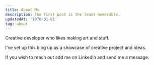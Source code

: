 ```yaml
---
title: About Me
description: The first post is the least memorable.
updatedAt: '1970-01-01'
tag: about
---
```


Creative developer who likes making art and stuff.

I've set up this blog up as a showcase of creative project and ideas.

If you wish to reach out add me on LinkedIn and send me a message.